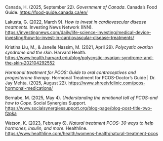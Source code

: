 Canada, H. (2025, September 22). _Government of Canada_. Canada’s Food Guide. https://food-guide.canada.ca/en/

Lakusta, G. (2022, March 9). _How to invest in cardiovascular disease treatments_. Investing News Network (INN). https://investingnews.com/daily/life-science-investing/medical-device-investing/how-to-invest-in-cardiovascular-disease-treatments/

Kristina Liu, M., & Janelle Nassim, M. (2021, April 29). _Polycystic ovarian syndrome and the skin_. Harvard Health. https://www.health.harvard.edu/blog/polycystic-ovarian-syndrome-and-the-skin-202104292552

_Hormonal treatment for PCOS: Guide to oral contraceptives and progesterone therapy_. Hormonal Treatment for PCOS-Doctor’s Guide | Dr. Jay Mehta. (2025, August 22). https://www.shreeivfclinic.com/pcos-hormonal-medications/

Bernabe, M. (2025, May 4). _Understanding the emotional toll of PCOS-and how to Cope_. Social Synergies Support. https://www.socialsynergiessupport.org/blog-page/blog-post-title-two-fzpka

Watson, K. (2023, February 6). _Natural treatment PCOS: 30 ways to help hormones, insulin, and more_. Healthline. https://www.healthline.com/health/womens-health/natural-treatment-pcos
